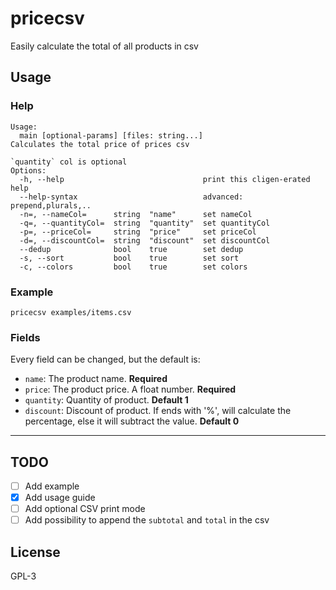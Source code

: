 # pricecsv

Easily calculate the total of all products in csv

## Usage

### Help

```text
Usage:
  main [optional-params] [files: string...]
Calculates the total price of prices csv

`quantity` col is optional
Options:
  -h, --help                               print this cligen-erated help
  --help-syntax                            advanced: prepend,plurals,..
  -n=, --nameCol=      string  "name"      set nameCol
  -q=, --quantityCol=  string  "quantity"  set quantityCol
  -p=, --priceCol=     string  "price"     set priceCol
  -d=, --discountCol=  string  "discount"  set discountCol
  --dedup              bool    true        set dedup
  -s, --sort           bool    true        set sort
  -c, --colors         bool    true        set colors
```

### Example
```
pricecsv examples/items.csv
```

### Fields
Every field can be changed, but the default is:

- `name`: The product name. **Required**
- `price`: The product price. A float number. **Required**
- `quantity`: Quantity of product. **Default 1**
- `discount`: Discount of product. If ends with '%', will calculate the percentage, else it will subtract the value. **Default 0**

---

## TODO

- [ ] Add example
- [x] Add usage guide
- [ ] Add optional CSV print mode
- [ ] Add possibility to append the `subtotal` and `total` in the csv

## License

GPL-3
